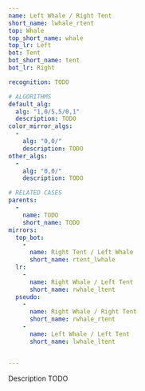 ```yaml
---
name: Left Whale / Right Tent
short_name: lwhale_rtent
top: Whale
top_short_name: whale
top_lr: Left
bot: Tent
bot_short_name: tent
bot_lr: Right

recognition: TODO

# ALGORITHMS
default_alg:
  alg: "1,0/5,5/0,1"
  description: TODO
color_mirror_algs:
  -
    alg: "0,0/"
    description: TODO
other_algs:
  -
    alg: "0,0/"
    description: TODO

# RELATED CASES
parents:
  -
    name: TODO
    short_name: TODO
mirrors:
  top_bot:
    -
      name: Right Tent / Left Whale
      short_name: rtent_lwhale
  lr:
    -
      name: Right Whale / Left Tent
      short_name: rwhale_ltent
  pseudo:
    -
      name: Right Whale / Right Tent
      short_name: rwhale_rtent
    -
      name: Left Whale / Left Tent
      short_name: lwhale_ltent


---
```


Description TODO

